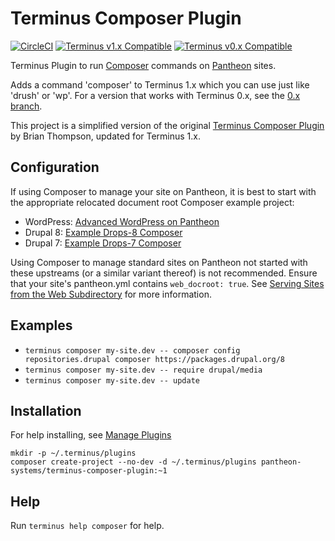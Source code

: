 # Terminus Composer Plugin

[![CircleCI](https://circleci.com/gh/pantheon-systems/terminus-composer-plugin.svg?style=shield)](https://circleci.com/gh/pantheon-systems/terminus-composer-plugin)
[![Terminus v1.x Compatible](https://img.shields.io/badge/terminus-v1.x-green.svg)](https://github.com/pantheon-systems/terminus-composer-plugin/tree/1.x)
[![Terminus v0.x Compatible](https://img.shields.io/badge/terminus-v0.x-green.svg)](https://github.com/pantheon-systems/terminus-composer-plugin/tree/0.x)

Terminus Plugin to run [Composer](https://getcomposer.org/) commands on [Pantheon](https://www.pantheon.io) sites.

Adds a command 'composer' to Terminus 1.x which you can use just like 'drush' or 'wp'. For a version that works with Terminus 0.x, see the [0.x branch](https://github.com/pantheon-systems/terminus-composer-plugin/tree/0.x).

This project is a simplified version of the original [Terminus Composer Plugin](https://github.com/rvtraveller/terminus-composer) by Brian Thompson, updated for Terminus 1.x.

## Configuration

If using Composer to manage your site on Pantheon, it is best to start with the appropriate relocated document root Composer example project:

- WordPress: [Advanced WordPress on Pantheon](https://github.com/ataylorme/Advanced-WordPress-on-Pantheon)
- Drupal 8: [Example Drops-8 Composer](https://github.com/pantheon-systems/example-drops-8-composer)
- Drupal 7: [Example Drops-7 Composer](https://github.com/pantheon-systems/example-drops-7-composer)

Using Composer to manage standard sites on Pantheon not started with these upstreams (or a similar variant thereof) is not recommended. Ensure that your site's pantheon.yml contains `web_docroot: true`. See [Serving Sites from the Web Subdirectory](https://pantheon.io/docs/nested-docroot/) for more information.

## Examples
* `terminus composer my-site.dev -- composer config repositories.drupal composer https://packages.drupal.org/8`
* `terminus composer my-site.dev -- require drupal/media`
* `terminus composer my-site.dev -- update`

## Installation
For help installing, see [Manage Plugins](https://pantheon.io/docs/terminus/plugins/)
```
mkdir -p ~/.terminus/plugins
composer create-project --no-dev -d ~/.terminus/plugins pantheon-systems/terminus-composer-plugin:~1
```
## Help
Run `terminus help composer` for help.
